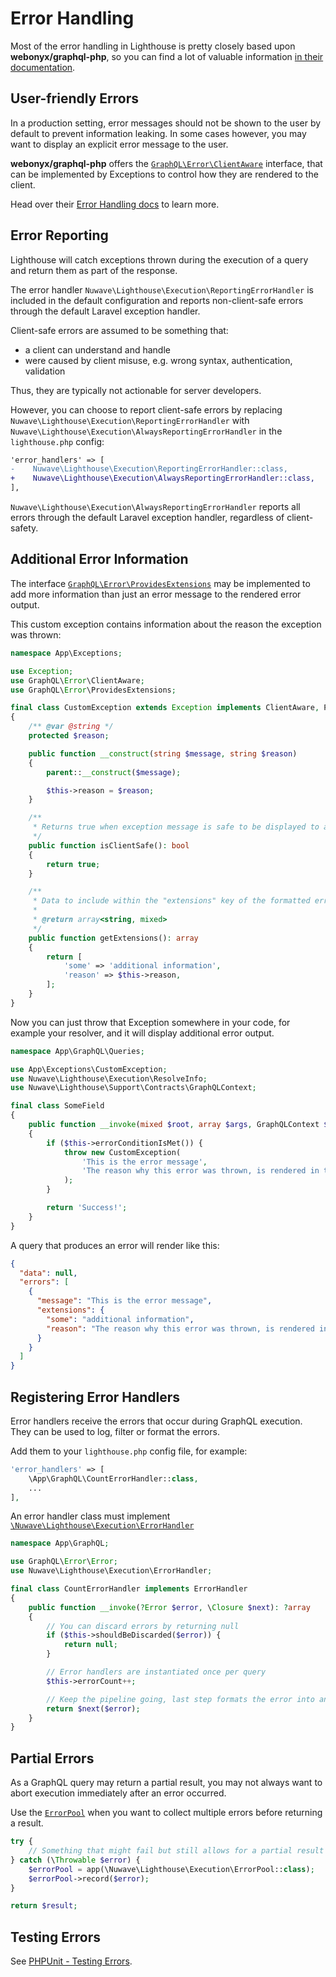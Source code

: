 # Error Handling

Most of the error handling in Lighthouse is pretty closely based upon **webonyx/graphql-php**,
so you can find a lot of valuable information [in their documentation](https://webonyx.github.io/graphql-php/error-handling).

## User-friendly Errors

In a production setting, error messages should not be shown to the user by default
to prevent information leaking. In some cases however, you may want to display an
explicit error message to the user.

**webonyx/graphql-php** offers the [`GraphQL\Error\ClientAware`](https://github.com/webonyx/graphql-php/blob/master/src/Error/ClientAware.php) interface, that can
be implemented by Exceptions to control how they are rendered to the client.

Head over their [Error Handling docs](https://webonyx.github.io/graphql-php/error-handling) to learn more.

## Error Reporting

Lighthouse will catch exceptions thrown during the execution of a query and return them as part of the response.

The error handler `Nuwave\Lighthouse\Execution\ReportingErrorHandler` is included in the default configuration
and reports non-client-safe errors through the default Laravel exception handler.

Client-safe errors are assumed to be something that:

- a client can understand and handle
- were caused by client misuse, e.g. wrong syntax, authentication, validation

Thus, they are typically not actionable for server developers.

However, you can choose to report client-safe errors by replacing `Nuwave\Lighthouse\Execution\ReportingErrorHandler`
with `Nuwave\Lighthouse\Execution\AlwaysReportingErrorHandler` in the `lighthouse.php` config:

```diff
'error_handlers' => [
-    Nuwave\Lighthouse\Execution\ReportingErrorHandler::class,
+    Nuwave\Lighthouse\Execution\AlwaysReportingErrorHandler::class,
],
```

`Nuwave\Lighthouse\Execution\AlwaysReportingErrorHandler` reports all errors through the default Laravel exception handler, regardless of client-safety.

## Additional Error Information

The interface [`GraphQL\Error\ProvidesExtensions`](https://github.com/webonyx/graphql-php/blob/master/src/Error/ProvidesExtensions.php)
may be implemented to add more information than just an error message to the rendered error output.

This custom exception contains information about the reason the exception was thrown:

```php
namespace App\Exceptions;

use Exception;
use GraphQL\Error\ClientAware;
use GraphQL\Error\ProvidesExtensions;

final class CustomException extends Exception implements ClientAware, ProvidesExtensions
{
    /** @var @string */
    protected $reason;

    public function __construct(string $message, string $reason)
    {
        parent::__construct($message);

        $this->reason = $reason;
    }

    /**
     * Returns true when exception message is safe to be displayed to a client.
     */
    public function isClientSafe(): bool
    {
        return true;
    }

    /**
     * Data to include within the "extensions" key of the formatted error.
     *
     * @return array<string, mixed>
     */
    public function getExtensions(): array
    {
        return [
            'some' => 'additional information',
            'reason' => $this->reason,
        ];
    }
}
```

Now you can just throw that Exception somewhere in your code, for example your resolver,
and it will display additional error output.

```php
namespace App\GraphQL\Queries;

use App\Exceptions\CustomException;
use Nuwave\Lighthouse\Execution\ResolveInfo;
use Nuwave\Lighthouse\Support\Contracts\GraphQLContext;

final class SomeField
{
    public function __invoke(mixed $root, array $args, GraphQLContext $context, ResolveInfo $resolveInfo): string
    {
        if ($this->errorConditionIsMet()) {
            throw new CustomException(
                'This is the error message',
                'The reason why this error was thrown, is rendered in the extension output.'
            );
        }

        return 'Success!';
    }
}
```

A query that produces an error will render like this:

```json
{
  "data": null,
  "errors": [
    {
      "message": "This is the error message",
      "extensions": {
        "some": "additional information",
        "reason": "The reason why this error was thrown, is rendered in the extension output."
      }
    }
  ]
}
```

## Registering Error Handlers

Error handlers receive the errors that occur during GraphQL execution.
They can be used to log, filter or format the errors.

Add them to your `lighthouse.php` config file, for example:

```php
'error_handlers' => [
    \App\GraphQL\CountErrorHandler::class,
    ...
],
```

An error handler class must implement [`\Nuwave\Lighthouse\Execution\ErrorHandler`](https://github.com/nuwave/lighthouse/blob/master/src/Execution/ErrorHandler.php)

```php
namespace App\GraphQL;

use GraphQL\Error\Error;
use Nuwave\Lighthouse\Execution\ErrorHandler;

final class CountErrorHandler implements ErrorHandler
{
    public function __invoke(?Error $error, \Closure $next): ?array
    {
        // You can discard errors by returning null
        if ($this->shouldBeDiscarded($error)) {
            return null;
        }

        // Error handlers are instantiated once per query
        $this->errorCount++;

        // Keep the pipeline going, last step formats the error into an array
        return $next($error);
    }
}
```

## Partial Errors

As a GraphQL query may return a partial result, you may not always want to abort
execution immediately after an error occurred.

Use the [`ErrorPool`](https://github.com/nuwave/lighthouse/blob/master/src/Execution/ErrorPool.php)
when you want to collect multiple errors before returning a result.

```php
try {
    // Something that might fail but still allows for a partial result
} catch (\Throwable $error) {
    $errorPool = app(\Nuwave\Lighthouse\Execution\ErrorPool::class);
    $errorPool->record($error);
}

return $result;
```

## Testing Errors

See [PHPUnit - Testing Errors](../testing/phpunit.md#testing-errors).
